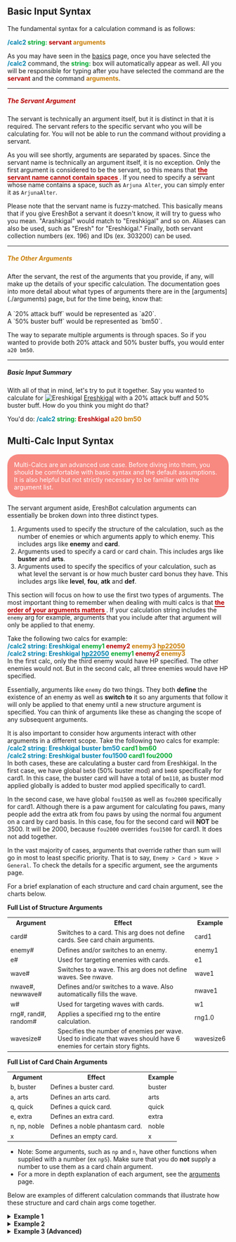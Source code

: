 ## Basic Input Syntax
The fundamental syntax for a calculation command is as follows:

<span style="color: #0083af;font-weight:bold">/calc2 </span>
<span style="color: #00a82f;font-weight:bold">string: </span>
<span style="color: #b70000;font-weight:bold">servant </span>
<span style="color: #c97c00;font-weight:bold">arguments </span>
<br>

As you may have seen in the [basics](basics.md) page, once you have selected the 
<span style="color: #0083AFFF;font-weight:bold"> /calc2</span> command, 
the <span style="color: #00A82FFF;font-weight:bold"> string:</span> box will automatically appear as well. 
All you will be responsible for typing after you have selected the command are the 
<span style="color: #B70000FF;font-weight:bold"> servant</span>
and the command <span style="color: #C97C00FF;font-weight:bold"> arguments</span>.

<hr>

<h5 style="color:#B70000FF">The Servant Argument</h5>
The servant is technically an argument itself, 
but it is distinct in that it is required. The servant refers to the specific servant who you will be calculating for. 
You will not be able to run the command without providing a servant.

As you will see shortly, arguments are separated by spaces. Since the servant name is technically an argument itself, 
it is no exception. Only the first argument is considered to be the servant, so this means that 
<span style="color: #B70000FF;font-weight:bold;border-bottom: 2px solid">
the servant name cannot contain spaces
</span>.
If you need to specify a servant whose name contains a space, such as 
`Arjuna Alter`, you can simply enter it as `ArjunaAlter`.

Please note that the servant name is fuzzy-matched. This basically means that if you give EreshBot a servant it 
doesn't know, it will try to guess who you mean. "Arashkigal" would match to "Ereshkigal" and so on. Aliases can also
be used, such as "Eresh" for "Ereshkigal." Finally, both servant collection numbers (ex. 196) and IDs (ex. 303200) can 
be used.

<hr>

<h5 style="color:#C97C00FF">The Other Arguments</h5>
After the servant, the rest of the arguments
that you provide, if any, will make up the details of your specific calculation. The documentation goes into more 
detail about what types of arguments there are in the [arguments](./arguments) page, but for the time being, know that:
<br>
<br>
A `20% attack buff` would be represented as `a20`.
<br>
A `50% buster buff` would be represented as `bm50`.

The way to separate multiple arguments is through spaces. So if you wanted to provide both 20% attack and 
50% buster buffs, you would enter `a20 bm50`.

<hr>

<h5>Basic Input Summary</h5>

With all of that in mind, let's try to put it together. Say you wanted to calculate for 
<img width="20" alt="Ereshkigal" src="https://static.atlasacademy.io/JP/Faces/f_3032000.png">
[Ereshkigal](https://apps.atlasacademy.io/db/JP/servant/196)
with a 20% attack buff and 50% buster buff. How do you think you might do that?

You'd do: 
<span style="color: #0083AFFF;font-weight:bold"> /calc2 </span>
<span style="color: #00A82FFF;font-weight:bold"> string: </span>
<span style="color: #B70000FF;font-weight:bold"> Ereshkigal </span>
<span style="color: #C97C00FF;font-weight:bold"> a20 bm50 </span>

## Multi-Calc Input Syntax
<p style="padding: 15px;background-color: rgba(244,67,54,0.62);border-radius: 25px;color: white;margin-bottom: 15px;">
Multi-Calcs are an advanced use case. Before diving into them, you should be comfortable with basic
syntax and the default assumptions. It is also helpful but not strictly necessary to be familiar with the argument list.
</p>


The servant argument aside, EreshBot calculation arguments can essentially be broken down into three distinct types.

 <ol>
  <li>Arguments used to specify the structure of the calculation, such as the number of 
    enemies or which arguments apply to which enemy. This includes args like <b>enemy</b> and <b>card</b>.</li>
  <li>Arguments used to specify a card or card chain. This includes args like <b>buster</b> and <b>arts</b>.</li>
  <li>Arguments used to specify the specifics of your calculation, such as what level the servant is or how much 
buster card bonus they have. This includes args like <b>level</b>, <b>fou</b>, <b>atk</b> and <b>def</b>.</li>
</ol>

This section will focus on how to use the first two types of arguments.
The most important thing to remember when dealing with multi calcs is that 
<span style="color: #B70000FF;font-weight:bold;border-bottom: 2px solid">
the order of your arguments matters </span>. If your calculation string includes the `enemy` arg for 
example, arguments that you include after that argument will only be applied to that enemy.

Take the following two calcs for example:
<br>
<span style="color: #0083AFFF;font-weight:bold"> 
/calc2 string: Ereshkigal
</span>
<span style="color: #00A82FFF;font-weight:bold"> enemy1 </span>
<span style="color: #B70000FF;font-weight:bold"> enemy2 </span>
<span style="color: #C97C00FF;font-weight:bold"> enemy3 </span>
<span style="color: #C97C00FF;font-weight:bold;border-bottom: 2px solid"> hp22050</span>
<br>
<span style="color: #0083AFFF;font-weight:bold"> 
/calc2 string: Ereshkigal
</span>
<span style="color: #0083AFFF;font-weight:bold;border-bottom: 2px solid">hp22050</span>
<span style="color: #00A82FFF;font-weight:bold"> enemy1 </span>
<span style="color: #B70000FF;font-weight:bold"> enemy2 </span>
<span style="color: #C97C00FF;font-weight:bold"> enemy3</span>
<br>
In the first calc, only the third enemy would have HP specified. The other enemies would not. But in 
the second calc, all three enemies would have HP specified.

Essentially, arguments like `enemy` do two things. They both **define** the existence of an enemy as well as 
**switch to** it so any arguments that follow it will only be applied to that enemy until a new structure argument is
specified. You can think of arguments like these as changing the scope of any subsequent arguments.

It is also important to consider how arguments interact with other arguments in a different scope.
Take the following two calcs for example:
<br>
<span style="color: #0083AFFF;font-weight:bold"> 
/calc2 string: Ereshkigal buster bm50
</span>
<span style="color: #00A82FFF;font-weight:bold"> card1 bm60 </span>
<br>
<span style="color: #0083AFFF;font-weight:bold"> 
/calc2 string: Ereshkigal buster fou1500
</span>
<span style="color: #00A82FFF;font-weight:bold"> card1 fou2000 </span>
<br>
In both cases, these are calculating a buster card from Ereshkigal.
In the first case, we have global `bm50` (50% buster mod) and `bm60` specifically for card1. 
In this case, the buster card will have a total of `bm110`, as buster mod applied globally is added to buster mod
applied specifically to card1.

In the second case, we have global `fou1500` as well as `fou2000` specifically for card1.
Although there is a paw argument for calculating fou paws, many people add the extra atk from fou paws by 
using the normal fou argument on a card by card basis. In this case, fou for the second card will **NOT** be 3500.
It will be 2000, because `fou2000` overrides `fou1500` for card1. It does not add together.

In the vast majority of cases, arguments that override rather than sum will go in most to least specific priority.
That is to say, `Enemy > Card > Wave > General`. To check the details for a specific argument, see the arguments page.

For a brief explanation of each structure and card chain argument, see the charts below.

<b>Full List of Structure Arguments</b>
 <table>
  <tr>
    <th>Argument</th>
    <th>Effect</th>
    <th>Example</th>
  </tr>
  <tr>
    <td>card#</td>
    <td>Switches to a card. This arg does not define cards. See card chain arguments.</td>
    <td>card1</td>
  </tr>
  <tr>
    <td>enemy#</td>
    <td>Defines and/or switches to an enemy.</td>
    <td>enemy1</td>
  </tr>
  <tr>
    <td>e#</td>
    <td>Used for targeting enemies with cards.</td>
    <td>e1</td>
  </tr>
  <tr>
    <td>wave#</td>
    <td>Switches to a wave. This arg does not define waves. See nwave.</td>
    <td>wave1</td>
  </tr>
  <tr>
    <td>nwave#, newwave#</td>
    <td>Defines and/or switches to a wave. Also automatically fills the wave.</td>
    <td>nwave1</td>
  </tr>
  <tr>
    <td>w#</td>
    <td>Used for targeting waves with cards.</td>
    <td>w1</td>
  </tr>
  <tr>
    <td>rng#, rand#, random#</td>
    <td>Applies a specified rng to the entire calculation.</td>
    <td>rng1.0</td>
  </tr>
  <tr>
    <td>wavesize#</td>
    <td>Specifies the number of enemies per wave. Used to indicate that waves should 
    have 6 enemies for certain story fights.</td>
    <td>wavesize6</td>
  </tr>
</table>

<b>Full List of Card Chain Arguments</b>
 <table>
  <tr>
    <th>Argument</th>
    <th>Effect</th>
    <th>Example</th>
  </tr>
  <tr>
    <td>b, buster</td>
    <td>Defines a buster card.</td>
    <td>buster</td>
  </tr>
  <tr>
    <td>a, arts</td>
    <td>Defines an arts card.</td>
    <td>arts</td>
  </tr>
  <tr>
    <td>q, quick</td>
    <td>Defines a quick card.</td>
    <td>quick</td>
  </tr>
  <tr>
    <td>e, extra</td>
    <td>Defines an extra card.</td>
    <td>extra</td>
  </tr>
  <tr>
    <td>n, np, noble</td>
    <td>Defines a noble phantasm card.</td>
    <td>noble</td>
  </tr>
  <tr>
    <td>x</td>
    <td>Defines an empty card.</td>
    <td>x</td>
  </tr>
</table>

* Note: Some arguments, such as `np` and `n`, have other functions when supplied with a number (ex `np5`). Make sure
that you do **not** supply a number to use them as a card chain argument.
* For a more in depth explanation of each argument, see  the [arguments](./arguments.md) page.

Below are examples of different calculation commands that illustrate how these structure and card chain args 
come together.
<details>
  <summary><b>Example 1</b></summary>
<span style="color: #0083AFFF;font-weight:bold">/calc2 string: Artoria buster</span>
<span style="color: #00A82FFF;font-weight:bold"> enemy1 def-20</span>
<span style="color: #B70000FF;font-weight:bold"> enemy2 </span>
<span style="color: #C97C00FF;font-weight:bold"> card1 e2</span>
<br>
 <table>
  <tr>
    <th>Argument</th>
    <th>Effect</th>
  </tr>
  <tr>
    <td style="color: #0083AFFF;font-weight:bold">Artoria</td>
    <td>This indicates that the servant we are calculating for is Artoria.</td>
  </tr>
  <tr>
    <td style="color: #0083AFFF;font-weight:bold">buster</td>
    <td>This sets the card that we are calculating to one of Artoria's buster cards.</td>
  </tr>
  <tr>
    <td style="color: #00A82FFF;font-weight:bold">enemy1</td>
    <td>This specifies that enemy1 exists, and until a new structure arg is provided, all future 
    arguments will apply only to this enemy.</td>
  </tr>
  <tr>
    <td style="color: #00A82FFF;font-weight:bold">def-20</td>
    <td>This applies 20% defense down specifically to enemy1. Any damage dealt to enemy1 will take this debuff 
    into account.</td>
  </tr>
  <tr>
    <td style="color: #B70000FF;font-weight:bold">enemy2</td>
    <td>This specifies that enemy2 exists, and until a new structure arg is provided, all future
    arguments will apply only to this enemy.</td>
  </tr>
  <tr>
    <td style="color: #C97C00FF;font-weight:bold">card1</td>
    <td>Switches to card1. Until a new structure arg is provided, all future 
    args will apply to card1, which in this case is the buster card specified earlier.</td>
  </tr>
  <tr>
    <td style="color: #C97C00FF;font-weight:bold">e2</td>
    <td>Sets enemy2 as the target of card1. This means that card1 will only hit enemy2.</td>
  </tr>
</table>
In summary, this calculation will hit enemy2 with a buster card from Artoria. Enemy1 will have 20% def down, but 
they won't end up being hit, as our card specifies enemy2 as the target.
<br>
<img src="./images/multi_calc/example_1.png" alt="Multi Calcs Example 1">
</details>

<details>
  <summary><b>Example 2</b></summary>

<span style="color: #0083AFFF;font-weight:bold">/calc2 string: Artoria bnpae </span>
<span style="color: #00A82FFF;font-weight:bold"> nwave1</span>
<span style="color: #B70000FF;font-weight:bold"> card3 e3</span>
<span style="color: #C97C00FF;font-weight:bold"> card4 e3</span>
<br>
 <table>
  <tr>
    <th>Argument</th>
    <th>Effect</th>
  </tr>
  <tr>
    <td style="color: #0083AFFF;font-weight:bold">Artoria</td>
    <td>This indicates that the servant we are calculating for is Artoria.</td>
  </tr>
  <tr>
    <td style="color: #0083AFFF;font-weight:bold">bnpae</td>
    <td>This is a string of card chain arguments. 
    It is equivalent to specifying buster noble arts extra. These will be the cards
    that will be calculated.
    </td>
  </tr>
  <tr>
    <td style="color: #00A82FFF;font-weight:bold">nwave1</td>
    <td>This specifies and switches to full wave 1. It's equivalent to specifying 
    enemy1 enemy2 enemy3 wave1. It creates enemies to fill up the wave,  then
    switches to wave1 so that all future args will be applied only to wave1 until a
    new structure arg is provided.
    </td>
  </tr>
  <tr>
    <td style="color: #B70000FF;font-weight:bold">card3</td>
    <td>Switches to card3. Until a new structure arg is provided, all future 
    args will apply to card3, which in this case is the arts card.
    </td>
  </tr>
  <tr>
    <td style="color: #B70000FF;font-weight:bold">e3</td>
    <td>Sets enemy3 as the target of card1. This means that card3 will only hit enemy3.</td>
  </tr>
  <tr>
    <td style="color: #C97C00FF;font-weight:bold">card4</td>
    <td>Switches to card4. Until a new structure arg is provided, all future 
    args will apply to card4, which in this case is the arts card.
    </td>
  </tr>
  <tr>
    <td style="color: #C97C00FF;font-weight:bold">e3</td>
    <td>Sets enemy3 as the target of card1. This means that card4 will only hit enemy3.</td>
  </tr>
</table>
In summary, this calculation has four cards (bnpae) and three enemies (nwave1).
 <ol>
  <li>The first card is buster, and since no target is specified, will hit enemy1.</li>
  <li>The second card is a noble phantasm. No target is specified, and Artoria's noble phantasm
    is an AoE noble phantasm that hits all enemies. So it will hit all enemies in the wave.</li>
  <li>The third card is an arts card. For card 3, e3 was specified. So it will hit enemy3.</li>
  <li>Finally, the fourth card is an extra card. For card 4, e3 was specified. So it will hit enemy3.</li>
</ol>
<img src="./images/multi_calc/example_2.png" alt="Multi Calcs Example 2">
</details>

<details>
  <summary><b>Example 3 (Advanced)</b></summary>

This time, we're going to simulate a three turn comp on the
<a href="https://apps.atlasacademy.io/db/NA/quest/94031329/1/">Christmas 2020 Lotto Node</a>.
<img src="./images/multi_calc/christmas_node.png" alt="Christmas Lotto Node">
In particular, we'll be simulating the NP4 variant of the Double Skadi + Lancelot Comp
<a href="https://docs.google.com/spreadsheets/d/e/2PACX-1vRlsfhYFXrPzhtbR7LGsn8cXR388SBf0hgnhpq9EH3PR5f1jn4i2rjWyicx0mE63v1DDqZwGOaNAFoW/pubhtml#">provided by XZero and SaberofAvalon</a>.
<img src="./images/multi_calc/dss_comp.png" alt="Christmas Lotto Node NP4">
(Note: The minor discrepancy in max damage is due to the sheet using 1.1x for max RNG, instead 
of the actual max of 1.099x that EreshBot uses.)
<br><br>
A calculation string for a full run like this is long and complex. To help make it a bit simpler, you'll want to make 
as much use of argument scope as you can.
For example, we know that all the ghosts here are sky attribute. The only enemies that aren't sky are 
the Chimera and Moriarty himself. You <i>could</i> apply the attribute to each enemy individually, but a 
better way to do this would be to apply sky globally and override it on the Chimera and Moriarty.
<br><br>

With that in mind, let's take a look at the calc string for this.
Note that as this is the advanced example, I'm going to skip over some of the repetitive enemy# hp#
arguments, as you should know what those are doing. Skips will be indicated by
<span style="color: #B70000FF;font-weight:bold"> . . . </span>
<br>
<br>

<span style="color: #0083AFFF;font-weight:bold"> /calc2 string: Lancelot npnpnp np4 sscope xss archer sky</span>
<span style="color: #00A82FFF;font-weight:bold"> enemy1 hp32149</span>
<span style="color: #B70000FF;font-weight:bold"> enemy2 hp32739</span>
<span style="color: #C97C00FF;font-weight:bold"> enemy3 hp31560</span>
<span style="color: #b858fc;font-weight:bold"> enemy4 earth hp104814</span>
<span style="color: #c08c69;font-weight:bold"> enemy5 hp38586</span>
<span style="color: #ff00f3;font-weight:bold"> enemy6 hp37927</span>
<span style="color: #f5d42c;font-weight:bold"> enemy7 hp45511</span>
<span style="color: #4aadad;font-weight:bold"> enemy8 man hp180792</span>
<span style="color: #e06c75;font-weight:bold"> enemy9 hp44771</span>
<span style="color: #000000;font-weight:bold"> card1 w1 a10 ng50 fr50</span>
<span style="color: #3f831d;font-weight:bold"> card2 w2 a20 ng100 d-30 fr50</span>
<span style="color: #ff6f00;font-weight:bold"> card3 w3 n50 a30 d-30</span>
 <table>
  <tr>
    <th>Argument</th>
    <th>Effect</th>
  </tr>
  <tr>
    <td style="color: #0083AFFF;font-weight:bold">Lancelot</td>
    <td>This indicates that the servant we are calculating for is Lancelot.</td>
  </tr>
  <tr>
    <td style="color: #0083AFFF;font-weight:bold">npnpnp</td>
    <td>This indicates that we will be simulating three uses of Lancelot's Noble Phantasm.</td>
  </tr>
  <tr>
    <td style="color: #0083AFFF;font-weight:bold">np4</td>
    <td>This means that the Lancelot we are calculating for is NP Level 4. Take note 
    of the difference between the np arg with and without a number.</td>
  </tr>
  <tr>
    <td style="color: #0083AFFF;font-weight:bold">sscope</td>
    <td>Dedicated arg for level 100 Kaleidoscope. It's equivalent to ce2000.</td>
  </tr>
  <tr>
    <td style="color: #0083AFFF;font-weight:bold">xss</td>
    <td>Globally specify double Skadi buffs without def down. It's equivalent to 
    writing qm100 qcd200.</td>
  </tr>
  <tr>
    <td style="color: #0083AFFF;font-weight:bold">archer</td>
    <td>Globally specifies all enemies as archers. This could be overridden on an enemy, wave, 
    or card basis if needed, but in this case it's fine.</td>
  </tr>
  <tr>
    <td style="color: #0083AFFF;font-weight:bold">sky</td>
    <td>Globally specifies all enemies as sky attribute. The Chimera and Moriarty are not sky, 
    so we will override them separately, but all other enemies are sky, so it is convenient to 
    specify it globally.</td>
  </tr>
  <tr>
    <td style="color: #00a82f;font-weight:bold">enemy1</td>
    <td>This specifies that enemy1 exists, and until a new structure arg is provided, all future 
    arguments will apply only to this enemy.</td>
  </tr>
  <tr>
    <td style="color: #00a82f;font-weight:bold">hp32149</td>
    <td>This indicates that enemy1 has 32,149 HP. It is necessary to specify HP for 
    refund or stargen to be calculated on any give enemy.</td>
  </tr>
  <tr>
    <td style="color: #b70000;font-weight:bold">. . .</td>
    <td></td>
  </tr>
  <tr>
    <td style="color: #b858fc;font-weight:bold">enemy4</td>
    <td>This specifies that enemy4 exists, and until a new structure arg is provided, all future 
    arguments will apply only to this enemy.</td>
  </tr>
  <tr>
    <td style="color: #b858fc;font-weight:bold">earth</td>
    <td>This specifies that enemy4 should be earth attribute. We set the sky attribute 
    globally, but providing an enemy specific attribute to enemy4 will override the global one 
    for the specific enemy.</td>
  </tr>
  <tr>
    <td style="color: #b858fc;font-weight:bold">hp104814</td>
    <td>This indicates that enemy4 has 104,814 HP. It is necessary to specify HP for 
    refund or stargen to be calculated on any give enemy.</td>
  </tr>
  <tr>
    <td style="color: #b70000;font-weight:bold">. . .</td>
    <td></td>
  </tr>
  <tr>
    <td style="color: #4aadad;font-weight:bold">enemy8</td>
    <td>This specifies that enemy8 exists, and until a new structure arg is provided, all future 
    arguments will apply only to this enemy.</td>
  </tr>
  <tr>
    <td style="color: #4aadad;font-weight:bold">man</td>
    <td>This specifies that enemy8 should be man attribute. We set the sky attribute 
    globally, but providing an enemy specific attribute to enemy4 will override the global one 
    for the specific enemy.</td>
  </tr>
  <tr>
    <td style="color: #4aadad;font-weight:bold">hp180792</td>
    <td>This indicates that enemy4 has 180,792 HP. It is necessary to specify HP for 
    refund or stargen to be calculated on any give enemy.</td>
  </tr>
  <tr>
    <td style="color: #000000;font-weight:bold">card1</td>
    <td>Switches to card1. Until a new structure arg is provided, all future 
    args will apply only to card1. In this case, card1 is Lancelot's first NP.</td>
  </tr>
  <tr>
    <td style="color: #000000;font-weight:bold">w1</td>
    <td>Sets wave1 as the target of card1. This means that card1 will hit wave1. By 
    default, wavesize is 3. 9 enemies were specified, so that means the targets here 
    are enemies 1-3.</td>
  </tr>
  <tr>
    <td style="color: #000000;font-weight:bold">a10</td>
    <td>This gives card1 a 10% attack buff. This is the atk buff on Lancelot's NP.</td>
  </tr>
  <tr>
    <td style="color: #000000;font-weight:bold">ng50</td>
    <td>This gives card1 a 50% np gain buff. This is the np gain buff on the 2004 Mystic Code.</td>
  </tr>
  <tr>
    <td style="color: #000000;font-weight:bold">fr50</td>
    <td>This adds 50% refund to card1. We know that we'll be giving Lancelot one of the Skadis' 50% batteries 
    when the next turn begins, so adding that here can help visualize if we will have 100%+ np gauge after this turn 
    in order to NP next turn.</td>
  </tr>
  <tr>
    <td style="color: #3f831d;font-weight:bold">card2</td>
    <td>Switches to card2. Until a new structure arg is provided, all future 
    args will apply only to card2. In this case, card2 is Lancelot's second NP.</td>
  </tr>
  <tr>
    <td style="color: #3f831d;font-weight:bold">w2</td>
    <td>Sets wave2 as the target of card2. This means that card2 will hit wave2. By 
    default, wavesize is 3. 9 enemies were specified, so that means the targets here 
    are enemies 4-6.</td>
  </tr>
  <tr>
    <td style="color: #3f831d;font-weight:bold">a20</td>
    <td>This gives card2 a 20% attack buff. This is the atk buff on Lancelot's NP. It lasts 
    3 turns and is 10% each time, so our second turn will get 10% from the first NP and 10% 
    from the second.</td>
  </tr>
  <tr>
    <td style="color: #3f831d;font-weight:bold">ng100</td>
    <td>This gives card2 a 100% np gain buff. This is the np gain buff on Lancelot's third skill.</td>
  </tr>
  <tr>
    <td style="color: #3f831d;font-weight:bold">d-30</td>
    <td>This adds 30% defense down to card2. We could also apply this to wave2 via the 
    wave arg, but we know that card2 will hit all enemies in wave2, so it's fine to just 
    apply the 30% def down to the card itself.</td>
  </tr>
  <tr>
    <td style="color: #3f831d;font-weight:bold">fr50</td>
    <td>This adds 50% refund to card2. We know that we'll be giving Lancelot one of the Skadis' 50% batteries 
    when the next turn begins, so adding that here can help visualize if we will have 100%+ np gauge after this turn 
    in order to NP next turn.</td>
  </tr>
  <tr>
    <td style="color: #ff6f00;font-weight:bold">card3</td>
    <td>Switches to card3. Until a new structure arg is provided, all future 
    args will apply only to card3. In this case, card3 is Lancelot's third NP.</td>
  </tr>
  <tr>
    <td style="color: #ff6f00;font-weight:bold">w3</td>
    <td>Sets wave3 as the target of card3. This means that card2 will hit wave3. By 
    default, wavesize is 3. 9 enemies were specified, so that means the target here 
    is enemies 7-9.</td>
  </tr>
  <tr>
    <td style="color: #ff6f00;font-weight:bold">a30</td>
    <td>This gives card3 a 30% attack buff. This is the atk buff on Lancelot's NP. It lasts 
    3 turns and is 10% each time, so our third turn will get 10% from the first NP, 10% 
    from the second, and 10% from the third.</td>
  </tr>
  <tr>
    <td style="color: #ff6f00;font-weight:bold">d-30</td>
    <td>This adds 30% defense down to card3. We could also apply this to wave3 via the 
    wave arg, but we know that card3 will hit all enemies in wave3, so it's fine to just 
    apply the 30% def down to the card itself.</td>
  </tr>
</table>
<br>
<img src="./images/multi_calc/example_3.png" alt="Multi Calcs Example 3">
</details>
